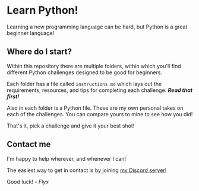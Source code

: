 # Learn Python!
Learning a new programming language can be hard, but Python is a great beginner language!

## Where do I start?
Within this repository there are multiple folders, within which you'll find different Python challenges designed to be good for beginners. 

Each folder has a file called `instructions.md` which lays out the requirements, resources, and tips for completing each challenge. ***Read that first!***

Also in each folder is a Python file. These are my own personal takes on each of the challenges. You can compare yours to mine to see how you did!

That's it, pick a challenge and give it your best shot!

## Contact me
I'm happy to help wherever, and whenever I can!

The easiest way to get in contact is by joining [my Discord server!](https://discord.gg/flyx)

Good luck! *- Flyx*
